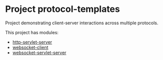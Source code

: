 # Project protocol-templates
Project demonstrating client-server interactions across multiple protocols.

This project has modules: 
* [http-servlet-server](http-servlet-server/README.md#http-servlet-server)
* [websocket-client](websocket-client/README.md#websocket-client)
* [websocket-servlet-server](websocket-servlet-server/README.md#websocket-servlet-server)